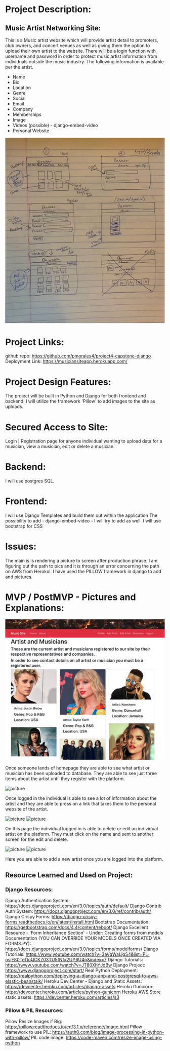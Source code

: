 
# Project Description: 
## Music Artist Networking Site:
This is a Music artist website which will provide artist detail to promoters, club owners, and concert venues as well as giving them the option to upload their own artist to the website. There will be a login function with username and password in order to protect music artist information from individuals outside the music industry.  The following information is available per the artist. 

* Name
* Bio
* Location
* Genre
* Social 
* Email
* Company 
* Memberships
* Image
* Videos (possible) - django-embed-video
* Personal Website


![picture](music_project/images/wire.jpg)

# Project Links: 
github repo: https://github.com/pmorales4/project4-capstone-django 
Deployment Link: https://musiciansiteapp.herokuapp.com/


# Project Design Features:
The project will be built in Python and Django for both frontend and backend. I will utilize the framework 'Pillow' to add images to the site as uploads. 

# Secured Access to Site: 
Login | Registration page for anyone individual wanting to upload data for a musician, view a musician, edit or delete a musician.

# Backend:
I will use postgres SQL. 

# Frontend: 
I will use Django Templates and build them out within the application
The possibility to add - django-embed-video - I will try to add as well. I will use bootstrap for CSS 

# Issues: 
The main is is rendering a picture to screen after production phrase.  I am figuring out the path to pics and it is through an error concerning the path on AWS from Herokul.  I have used the PILLOW framework in django to add and pictures. 

# MVP / PostMVP - Pictures and Explanations: 

![picture](music_project/images/home.png)

Once someone lands of homepage they are able to see what artist or musician has been uploaded to database. They are able to see just three items about the artist until they register with the platform. 

![picture](music_project/images/loggedin.jpg)

Once logged in the individual is able to see a lot of information about the artist and they are able to press on a link that takes them to the personal website of the artist. 


![picture](music_project/images/delete.jpg)
![picture](music_project/images/editdelete.jpg)

On this page the individual logged in is able to delete or edit an individual artist on the platform.  They must click on the name and sent to another screen for the edit and delete. 


![picture](music_project/images/add.jpg)
![picture](music_project/images/add1.jpg)

Here you are able to add a new artist once you are logged into the platform.  




## Resource Learned and Used on Project:

### Django Resources:
Django Authentication System: https://docs.djangoproject.com/en/3.0/topics/auth/default/
Django Contrib Auth System: https://docs.djangoproject.com/en/3.0/ref/contrib/auth/
Django Crispy Forms: https://django-crispy-forms.readthedocs.io/en/latest/install.html
Bootstrap Documentation: https://getbootstrap.com/docs/4.4/content/reboot/
Django Excellent Resource - 'Form Inheritance Section' - Under: Creating forms from models Documentation (YOU CAN OVERRIDE YOUR MODELS ONCE CREATED VIA FORMS.PY): https://docs.djangoproject.com/en/3.0/topics/forms/modelforms/
Django Tutorials: https://www.youtube.com/watch?v=3aVqWaLjqS4&list=PL-osiE80TeTtoQCKZ03TU5fNfx2UY6U4p&index=7
Django Tutorials: https://www.youtube.com/watch?v=JT80XhYJdBw
Django Project: https://www.djangoproject.com/start/
Real Python Deployment: https://realpython.com/deploying-a-django-app-and-postgresql-to-aws-elastic-beanstalk/
Heroku Dev Center - Django and Static Assets: https://devcenter.heroku.com/articles/django-assets
Heroku Gunicorn: https://devcenter.heroku.com/articles/python-gunicorn
Heroku AWS Store static assets: https://devcenter.heroku.com/articles/s3


### Pillow & PIL Resources:
Pillow Resize Images if Big: https://pillow.readthedocs.io/en/3.1.x/reference/Image.html
Pillow framework to use PIL: https://auth0.com/blog/image-processing-in-python-with-pillow/
PIL code image: https://code-maven.com/resize-image-using-python


